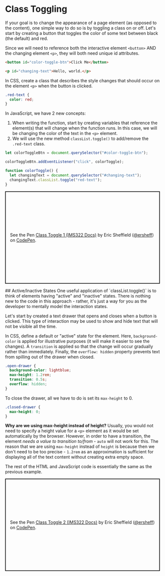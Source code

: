 # Class Toggling

If your goal is to change the appearance of a page element (as opposed to the content), one simple way to do so is by toggling a class on or off. Let's start by creating a button that toggles the color of some text between black (the default) and red.

Since we will need to reference both the interactive element `<button>` AND the changing element `<p>`, they will both need unique id attributes.

```html
<button id="color-toggle-btn">Click Me</button>

<p id="changing-text">Hello, world.</p>
```

In CSS, create a class that describes the style changes that should occur on the element `<p>` when the button is clicked.

```css
.red-text {
  color: red;
}
```

In JavaScript, we have 2 new concepts:

1. When writing the function, start by creating variables that reference the element(s) that will change when the function runs. In this case, we will be changing the color of the text in the `<p>` element.
2. We will use the new method `classList.toggle()` to add/remove the `.red-text` class.

```js
let colorToggleBtn = document.querySelector("#color-toggle-btn");

colorToggleBtn.addEventListener("click", colorToggle);

function colorToggle() {
  let changingText = document.querySelector("#changing-text");
  changingText.classList.toggle("red-text");
}
```

<p class="codepen" data-height="300" data-default-tab="js,result" data-slug-hash="qBgevNq" data-editable="true" data-user="ersheff" style="height: 300px; box-sizing: border-box; display: flex; align-items: center; justify-content: center; border: 2px solid; margin: 1em 0; padding: 1em;">
  <span>See the Pen <a href="https://codepen.io/ersheff/pen/qBgevNq">
  Class Toggle 1 (IMS322 Docs)</a> by Eric Sheffield (<a href="https://codepen.io/ersheff">@ersheff</a>)
  on <a href="https://codepen.io">CodePen</a>.</span>
</p>
## Active/Inactive States
One useful application of `classList.toggle()` is to think of elements having "active" and "inactive" states. There is nothing new to the code in this approach - rather, it's just a way for you as the developer to mentally model the interaction states.

Let's start by created a text drawer that opens and closes when a button is clicked. This type of interaction may be used to show and hide text that will not be visible all the time.

In CSS, define a default or "active" state for the element. Here, `background-color` is applied for illustrative purposes (it will make it easier to see the changes). A `transition` is applied so that the change will occur gradually rather than immediately. Finally, the `overflow: hidden` property prevents text from spilling out of the drawer when closed.

```css
.open-drawer {
  background-color: lightblue;
  max-height: 1.2rem;
  transition: 0.5s;
  overflow: hidden;
}
```

To close the drawer, all we have to do is set its `max-height` to 0.

```css
.closed-drawer {
  max-height: 0;
}
```

**Why are we using max-height instead of height?**
Usually, you would not need to specify a height value for a `<p>` element as it would be set automatically by the browser. However, in order to have a transition, the element _needs a value to transition to/from_ - `auto` will not work for this. The reason that we are using `max-height` instead of `height` is because then we don't need to be too precise - `1.2rem` as an approximation is sufficient for displaying all of the text content without creating extra empty space.

The rest of the HTML and JavaScript code is essentially the same as the previous example.

<p class="codepen" data-height="300" data-default-tab="js,result" data-slug-hash="WNPVmxL" data-editable="true" data-user="ersheff" style="height: 300px; box-sizing: border-box; display: flex; align-items: center; justify-content: center; border: 2px solid; margin: 1em 0; padding: 1em;">
  <span>See the Pen <a href="https://codepen.io/ersheff/pen/WNPVmxL">
  Class Toggle 2 (IMS322 Docs)</a> by Eric Sheffield (<a href="https://codepen.io/ersheff">@ersheff</a>)
  on <a href="https://codepen.io">CodePen</a>.</span>
</p>
<script async src="https://cpwebassets.codepen.io/assets/embed/ei.js"></script>
